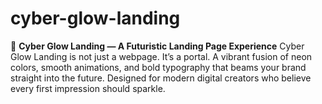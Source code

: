 # cyber-glow-landing
🌌 **Cyber Glow Landing — A Futuristic Landing Page Experience**  Cyber Glow Landing is not just a webpage. It’s a portal. A vibrant fusion of neon colors, smooth animations, and bold typography that beams your brand straight into the future. Designed for modern digital creators who believe every first impression should sparkle. 
